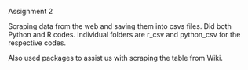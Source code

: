 Assignment 2

Scraping data from the web and saving them into csvs files. Did both Python and R codes.
Individual folders are r_csv and python_csv for the respective codes.

Also used packages to assist us with scraping the table from Wiki.

